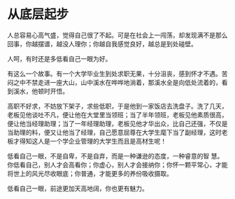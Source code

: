 # 从底层起步

人总容易心高气盛，觉得自己很了不起。可是在社会上一闯荡，却发现满不是那么回事，你越摆谱，越没人理你；你越自我感觉良好，越总是到处碰壁。 

人呵，有时还是多低看自己一眼为好。 

有这么一个故事。有一个大学毕业生到处求职无果，十分沮丧，感到怀才不遇。苦闷之中不禁走进一座大山，山中溪水在哗哗地淌着，那溪水全是向低处流着的，看到溪水，他顿时开悟。 

高职不好求，不妨放下架子，求些低职，于是他到一家饭店去洗盘子。洗了几天，老板见他谈吐不凡，便让他在大堂里当领班；当了半年领班，老板见他素质很高，便让他当经理助理；当了一年经理助理，老板见他才华出众，比自己还强，不仅是当助理的料，便又让他当了经理，自己愿意屈尊在大学生麾下当了副经理，这时老板才得知这人是一个学企业管理的大学生而且是高材生呢！ 

低看自己一眼，不是自卑，不是自弃，而是一种谦逊的态度，一种睿意的智 慧。你低看自己，别人才会高看你；你虚心，别人才会接纳你；你怀一颗平常心，才能将世上的风光尽收眼底；你普通，才能更多的养份吸收摄取。 

低看自己一眼，前途更加天高地阔，你也更有魅力。
 